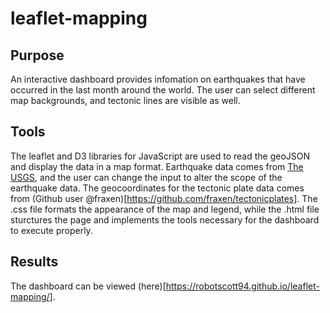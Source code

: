 # leaflet-mapping


## Purpose
An interactive dashboard provides infomation on earthquakes that have occurred in the last month around the world. The user can select different map backgrounds, and tectonic lines are visible as well.

## Tools
The leaflet and D3 libraries for JavaScript are used to read the geoJSON and  display the data in a map format. Earthquake data comes from [The USGS](https://earthquake.usgs.gov/earthquakes/feed/v1.0/geojson.php), and the user can change the input to alter the scope of the earthquake data. The geocoordinates for the tectonic plate data comes from (Github user @fraxen)[https://github.com/fraxen/tectonicplates]. The .css file formats the appearance of the map and legend, while the .html file sturctures the page and implements the tools necessary for the dashboard to execute properly. 

## Results
The dashboard can be viewed (here)[https://robotscott94.github.io/leaflet-mapping/].